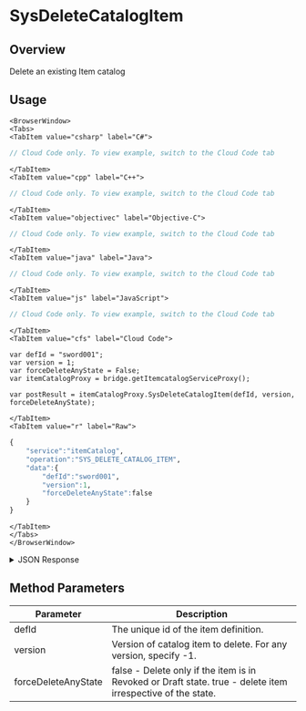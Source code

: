 # SysDeleteCatalogItem
## Overview
Delete an existing Item catalog

<PartialServop service_name="itemCatalog" operation_name="SYS_DELETE_CATALOG_ITEM" />

## Usage

```mdx-code-block
<BrowserWindow>
<Tabs>
<TabItem value="csharp" label="C#">
```

```csharp
// Cloud Code only. To view example, switch to the Cloud Code tab
```

```mdx-code-block
</TabItem>
<TabItem value="cpp" label="C++">
```

```cpp
// Cloud Code only. To view example, switch to the Cloud Code tab
```

```mdx-code-block
</TabItem>
<TabItem value="objectivec" label="Objective-C">
```

```objectivec
// Cloud Code only. To view example, switch to the Cloud Code tab
```

```mdx-code-block
</TabItem>
<TabItem value="java" label="Java">
```

```java
// Cloud Code only. To view example, switch to the Cloud Code tab
```

```mdx-code-block
</TabItem>
<TabItem value="js" label="JavaScript">
```

```javascript
// Cloud Code only. To view example, switch to the Cloud Code tab
```

```mdx-code-block
</TabItem>
<TabItem value="cfs" label="Cloud Code">
```

```cfscript
var defId = "sword001";
var version = 1;
var forceDeleteAnyState = False;
var itemCatalogProxy = bridge.getItemcatalogServiceProxy();

var postResult = itemCatalogProxy.SysDeleteCatalogItem(defId, version, forceDeleteAnyState);
```

```mdx-code-block
</TabItem>
<TabItem value="r" label="Raw">
```

```r
{
    "service":"itemCatalog",
    "operation":"SYS_DELETE_CATALOG_ITEM",
    "data":{
        "defId":"sword001",
        "version":1,
        "forceDeleteAnyState":false
    }
}
```

```mdx-code-block
</TabItem>
</Tabs>
</BrowserWindow>
```
<details>
<summary>JSON Response</summary>

```json
{
  "status" : 200,
  "data" : null
}
```

</details>

## Method Parameters
Parameter | Description
--------- | -----------
defId | The unique id of the item definition.
version | Version of catalog item to delete. For any version, specify -1.
forceDeleteAnyState | false - Delete only if the item is in Revoked or Draft state. true - delete item irrespective of the state.
